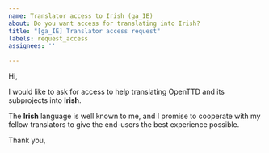 ```yaml
---
name: Translator access to Irish (ga_IE)
about: Do you want access for translating into Irish?
title: "[ga_IE] Translator access request"
labels: request_access
assignees: ''

---
```


<!-- translator: ga_IE -->
<!-- Please do not edit the header of this template. -->

Hi,

I would like to ask for access to help translating OpenTTD and its subprojects into **Irish**.

The **Irish** language is well known to me, and I promise to cooperate with my fellow translators to give the end-users the best experience possible.

<!-- Please do not edit the above message. Do feel free to add a personal note after this line. -->

Thank you,
